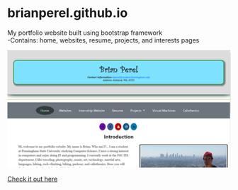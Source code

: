 # brianperel.github.io 

My portfolio website built using bootstrap framework<br> 
-Contains: home, websites, resume, projects, and interests pages<br> 

![Picture](images/Screenshots/main.png)

[Check it out here](https://brianperel.github.io/)
